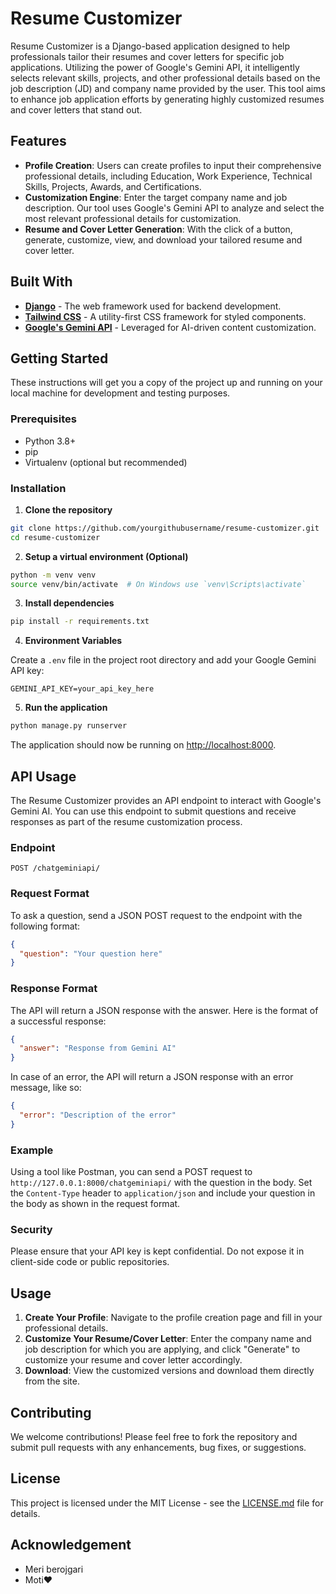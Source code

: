 
# Resume Customizer

Resume Customizer is a Django-based application designed to help professionals tailor their resumes and cover letters for specific job applications. Utilizing the power of Google's Gemini API, it intelligently selects relevant skills, projects, and other professional details based on the job description (JD) and company name provided by the user. This tool aims to enhance job application efforts by generating highly customized resumes and cover letters that stand out.

## Features

- **Profile Creation**: Users can create profiles to input their comprehensive professional details, including Education, Work Experience, Technical Skills, Projects, Awards, and Certifications.
- **Customization Engine**: Enter the target company name and job description. Our tool uses Google's Gemini API to analyze and select the most relevant professional details for customization.
- **Resume and Cover Letter Generation**: With the click of a button, generate, customize, view, and download your tailored resume and cover letter.

## Built With

- **[Django](https://www.djangoproject.com/)** - The web framework used for backend development.
- **[Tailwind CSS](https://tailwindcss.com/)** - A utility-first CSS framework for styled components.
- **[Google's Gemini API](https://developers.google.com/)** - Leveraged for AI-driven content customization.

## Getting Started

These instructions will get you a copy of the project up and running on your local machine for development and testing purposes.

### Prerequisites

- Python 3.8+
- pip
- Virtualenv (optional but recommended)

### Installation

1. **Clone the repository**

```bash
git clone https://github.com/yourgithubusername/resume-customizer.git
cd resume-customizer
```

2. **Setup a virtual environment (Optional)**

```bash
python -m venv venv
source venv/bin/activate  # On Windows use `venv\Scripts\activate`
```

3. **Install dependencies**

```bash
pip install -r requirements.txt
```

4. **Environment Variables**

Create a `.env` file in the project root directory and add your Google Gemini API key:

```plaintext
GEMINI_API_KEY=your_api_key_here
```

5. **Run the application**

```bash
python manage.py runserver
```

The application should now be running on [http://localhost:8000](http://localhost:8000).

## API Usage

The Resume Customizer provides an API endpoint to interact with Google's Gemini AI. You can use this endpoint to submit questions and receive responses as part of the resume customization process.

### Endpoint

`POST /chatgeminiapi/`

### Request Format

To ask a question, send a JSON POST request to the endpoint with the following format:

```json
{
  "question": "Your question here"
}
```

### Response Format

The API will return a JSON response with the answer. Here is the format of a successful response:

```json
{
  "answer": "Response from Gemini AI"
}
```

In case of an error, the API will return a JSON response with an error message, like so:

```json
{
  "error": "Description of the error"
}
```

### Example

Using a tool like Postman, you can send a POST request to `http://127.0.0.1:8000/chatgeminiapi/` with the question in the body. Set the `Content-Type` header to `application/json` and include your question in the body as shown in the request format.

### Security

Please ensure that your API key is kept confidential. Do not expose it in client-side code or public repositories.

## Usage

1. **Create Your Profile**: Navigate to the profile creation page and fill in your professional details.
2. **Customize Your Resume/Cover Letter**: Enter the company name and job description for which you are applying, and click "Generate" to customize your resume and cover letter accordingly.
3. **Download**: View the customized versions and download them directly from the site.

## Contributing

We welcome contributions! Please feel free to fork the repository and submit pull requests with any enhancements, bug fixes, or suggestions.

## License

This project is licensed under the MIT License - see the [LICENSE.md](LICENSE) file for details.

## Acknowledgement

- Meri berojgari
- Moti❤️